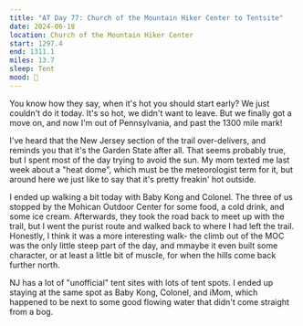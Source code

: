 ```yaml
---
title: "AT Day 77: Church of the Mountain Hiker Center to Tentsite"
date: 2024-06-18
location: Church of the Mountain Hiker Center
start: 1297.4
end: 1311.1
miles: 13.7
sleep: Tent
mood: 🙂
---
```

You know how they say, when it's hot you should start early? We just couldn't do it today. It's so hot, we didn't want to leave. But we finally got a move on, and now I'm out of Pennsylvania, and past the 1300 mile mark!

I've heard that the New Jersey section of the trail over-delivers, and reminds you that it's the Garden State after all. That seems probably true, but I spent most of the day trying to avoid the sun. My mom texted me last week about a "heat dome", which must be the meteorologist term for it, but around here we just like to say that it's pretty freakin' hot outside.

I ended up walking a bit today with Baby Kong and Colonel. The three of us stopped by the Mohican Outdoor Center for some food, a cold drink, and some ice cream. Afterwards, they took the road back to meet up with the trail, but I went the purist route and walked back to where I had left the trail. Honestly, I think it was a more interesting walk- the climb out of the MOC was the only little steep part of the day, and mmaybe it even built some character, or at least a little bit of muscle, for when the hills come back further north. 

 NJ has a lot of "unofficial" tent sites with lots of tent spots. I ended up staying at the same spot as Baby Kong, Colonel, and iMom, which happened to be next to some good flowing water that didn't come straight from a bog.
